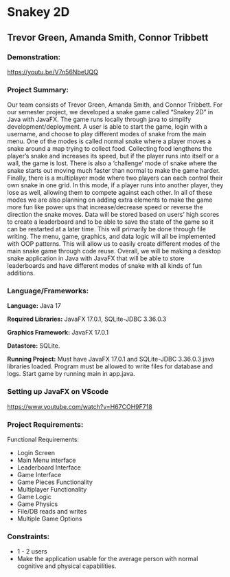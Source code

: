 #  Snakey 2D #
## Trevor Green, Amanda Smith, Connor Tribbett ##

### Demonstration: ### 
https://youtu.be/V7n56NbeUQQ

### Project Summary: ###
Our team consists of Trevor Green, Amanda Smith, and Connor Tribbett. For our semester project, we developed a snake game called “Snakey 2D” in Java with JavaFX. The game runs locally through java to simplify development/deployment. A user is able to start the game, login with a username, and choose to play different modes of snake from the main menu. One of the modes is called normal snake where a player moves a snake around a map trying to collect food. Collecting food lengthens the player’s snake and increases its speed, but if the player runs into itself or a wall, the game is lost. There is also a ‘challenge’ mode of snake where the snake starts out moving much faster than normal to make the game harder. Finally, there is a multiplayer mode where two players can each control their own snake in one grid. In this mode, if a player runs into another player, they lose as well, allowing them to compete against each other. In all of these modes we are also planning on adding extra elements to make the game more fun like power ups that increase/decrease speed or reverse the direction the snake moves. Data will be stored based on users’ high scores to create a leaderboard and to be able to save the state of the game so it can be restarted at a later time. This will primarily be done through file writing. The menu, game, graphics, and data logic will all be implemented with OOP patterns. This will allow us to easily create different modes of the main snake game through code reuse. Overall, we will be making a desktop snake application in Java with JavaFX that will be able to store leaderboards and have different modes of snake with all kinds of fun additions.

### Language/Frameworks: ###

**Language:** Java 17

**Required Libraries:** JavaFX 17.0.1, SQLite-JDBC 3.36.0.3

**Graphics Framework:** JavaFX 17.0.1

**Datastore:** SQLite.

**Running Project:** Must have JavaFX 17.0.1 and SQLite-JDBC 3.36.0.3 java libraries loaded. Program must be allowed to write files for database and logs. Start game by running main in app.java.

### Setting up JavaFX on VScode ###
https://www.youtube.com/watch?v=H67COH9F718

### Project Requirements: ###
Functional Requirements:
 * Login Screen
 * Main Menu interface
* Leaderboard Interface
* Game Interface
* Game Pieces Functionality
* Multiplayer Functionality
* Game Logic 
* Game Physics
* File/DB reads and writes
* Multiple Game Options

### Constraints: ###
* 1 - 2 users 
* Make the application usable for the average person with normal cognitive and physical capabilities.

